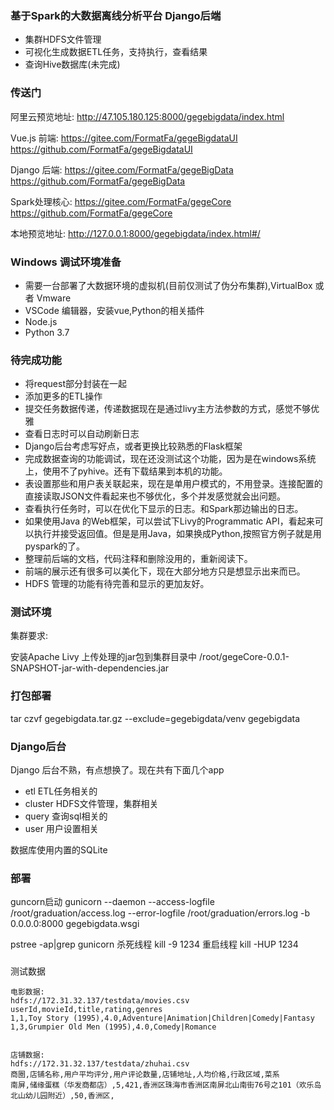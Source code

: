 ### 基于Spark的大数据离线分析平台 Django后端

- 集群HDFS文件管理
- 可视化生成数据ETL任务，支持执行，查看结果
- 查询Hive数据库(未完成)
 

### 传送门
阿里云预览地址:
http://47.105.180.125:8000/gegebigdata/index.html

Vue.js 前端:
https://gitee.com/FormatFa/gegeBigdataUI
https://github.com/FormatFa/gegeBigdataUI

Django 后端:
https://gitee.com/FormatFa/gegeBigData
https://github.com/FormatFa/gegeBigData

Spark处理核心:
https://gitee.com/FormatFa/gegeCore
https://github.com/FormatFa/gegeCore

本地预览地址:
http://127.0.0.1:8000/gegebigdata/index.html#/

### Windows 调试环境准备

- 需要一台部署了大数据环境的虚拟机(目前仅测试了伪分布集群),VirtualBox 或者 Vmware
- VSCode 编辑器，安装vue,Python的相关插件
- Node.js
- Python 3.7 



### 待完成功能
- 将request部分封装在一起
- 添加更多的ETL操作
- 提交任务数据传递，传递数据现在是通过livy主方法参数的方式，感觉不够优雅
- 查看日志时可以自动刷新日志
- Django后台考虑写好点，或者更换比较熟悉的Flask框架
- 完成数据查询的功能调试，现在还没测试这个功能，因为是在windows系统上，使用不了pyhive。还有下载结果到本机的功能。
- 表设置那些和用户表关联起来，现在是单用户模式的，不用登录。连接配置的直接读取JSON文件看起来也不够优化，多个并发感觉就会出问题。
- 查看执行任务时，可以在优化下显示的日志。和Spark那边输出的日志。
- 如果使用Java 的Web框架，可以尝试下Livy的Programmatic API，看起来可以执行并接受返回值。但是是用Java，如果换成Python,按照官方例子就是用pyspark的了。
- 整理前后端的文档，代码注释和删除没用的，重新阅读下。
- 前端的展示还有很多可以美化下，现在大部分地方只是想显示出来而已。
- HDFS 管理的功能有待完善和显示的更加友好。




### 测试环境

集群要求:

安装Apache Livy
上传处理的jar包到集群目录中
/root/gegeCore-0.0.1-SNAPSHOT-jar-with-dependencies.jar

### 打包部署
 tar   czvf  gegebigdata.tar.gz  --exclude=gegebigdata/venv gegebigdata


### Django后台
Django 后台不熟，有点想换了。现在共有下面几个app
- etl
    ETL任务相关的
- cluster
    HDFS文件管理，集群相关
- query
    查询sql相关的
- user
    用户设置相关

数据库使用内置的SQLite
### 部署
guncorn启动
gunicorn  --daemon --access-logfile /root/graduation/access.log   --error-logfile /root/graduation/errors.log  -b 0.0.0.0:8000   gegebigdata.wsgi

pstree -ap|grep gunicorn
杀死线程
kill -9 1234
重启线程
kill -HUP 1234
 
### 
测试数据
```
电影数据:
hdfs://172.31.32.137/testdata/movies.csv
userId,movieId,title,rating,genres
1,1,Toy Story (1995),4.0,Adventure|Animation|Children|Comedy|Fantasy
1,3,Grumpier Old Men (1995),4.0,Comedy|Romance


店铺数据:
hdfs://172.31.32.137/testdata/zhuhai.csv
商圈,店铺名称,用户平均评分,用户评论数量,店铺地址,人均价格,行政区域,菜系
南屏,储缘蛋糕（华发商都店）,5,421,香洲区珠海市香洲区南屏北山南街76号之101（欢乐岛北山幼儿园附近）,50,香洲区,
```

